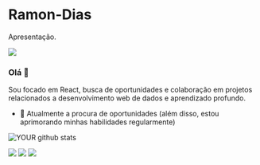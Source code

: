 # Ramon-Dias
Apresentação.

<img src="https://github.com/pr2tik1/pr2tik1/blob/master/IMAGE-NAME">

### Olá 👋
Sou focado em React, busca de oportunidades e colaboração em projetos relacionados a desenvolvimento web de dados e aprendizado profundo.
- 🔭 Atualmente a procura de oportunidades (além disso, estou aprimorando minhas habilidades regularmente)

![YOUR github stats](https://github-readme-stats.vercel.app/api?username=Ramon-Dias)

[<img src="https://img.shields.io/badge/linkedin-%230077B5.svg?&style=for-the-badge&logo=linkedin&logoColor=white" />](https://www.linkedin.com/in/ramon-dias-ferreira-b045a9205/) [<img src = "https://img.shields.io/badge/instagram-%23E4405F.svg?&style=for-the-badge&logo=instagram&logoColor=white">](https://www.instagram.com/ramondf13/) [<img src = "https://img.shields.io/badge/facebook-%231877F2.svg?&style=for-the-badge&logo=facebook&logoColor=white">](https://www.facebook.com/RamonDias13/)

